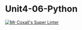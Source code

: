 # Unit4-06-Python
[![Mr Coxall's Super Linter](https://github.com/ICS3U-Programming-VanN/Unit4-06-Python/workflows/Mr%20Coxall's%20Super%20Linter/badge.svg)](https://github.com/ICS3U-Programming-VanN/Unit4-06-Python/actions/)